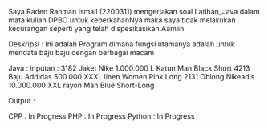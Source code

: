 Saya Raden Rahman Ismail (2200311) mengerjakan soal Latihan_Java dalam mata kuliah DPBO untuk keberkahanNya maka saya tidak melakukan kecurangan seperti yang telah dispesikasikan.Aamiin                

Deskripsi :
Ini adalah Program dimana fungsi utamanya adalah untuk mendata baju baju dengan
berbagai macam

Java :
inputan :
3182 Jaket Nike 1.000.000 L Katun Man Black Short
4213 Baju Addidas 500.000 XXXL linen Women Pink Long
2131 Oblong Nikeadis 10.000.000 XXL rayon Man Blue Short-Long

Output :


CPP    : In Progress
PHP    : In Progress
Python : In Progress
